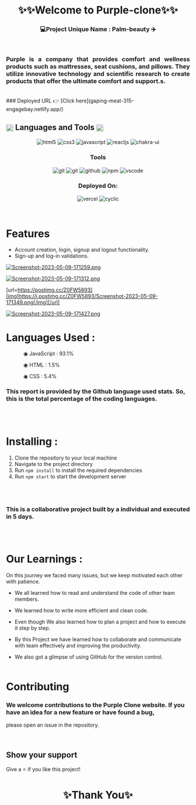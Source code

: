 <h1 align="center">✨✨Welcome to Purple-clone✨✨</h1>
<h3 align="center">💻Project Unique Name : Palm-beauty ✈️</h3>

<br />
<h3 align="justify" width="80%">
Purple is a company that provides comfort and wellness products such as mattresses, seat cushions, and pillows. They utilize innovative technology and scientific research to create products that offer the ultimate comfort and support.s.
</h3>
<br />
### Deployed URL 👉 [Click here](gaping-meat-315-engagebay.netlify.app/)
<br />

<h2 align="left">
        <img src="https://art.pixilart.com/486745d4bb1ef18.gif" width="20" height="20" align="center">
        Languages and Tools
        <img src="https://art.pixilart.com/486745d4bb1ef18.gif" width="20" height="20" align="center">
</h2>
<div align="center">
        <div align="center">
                <img src="https://img.shields.io/badge/html5-%23E34F26.svg?style=for-the-badge&logo=html5&logoColor=white"
                        align="center" alt="html5">
                <img src="https://img.shields.io/badge/css3-%231572B6.svg?style=for-the-badge&logo=css3&logoColor=white"
                        align="center" alt="css3">
                <img src="https://img.shields.io/badge/javascript-%23323330.svg?style=for-the-badge&logo=javascript&logoColor=%23F7DF1E"
                        align="center" alt="javascript">
                <img src="https://img.shields.io/badge/React-20232A?style=for-the-badge&logo=react&logoColor=61DAFB"
                        align="center" alt="reactjs" />
                <img src="https://img.shields.io/badge/chakra ui-%234ED1C5.svg?style=for-the-badge&logo=chakraui&logoColor=white"
                        align="center" alt="chakra-ui" />
        </div>
        <div align="center">
                <h3 align="center">Tools</h3>
                <img src="https://img.shields.io/badge/netlify-%23000000.svg?style=for-the-badge&logo=netlify&logoColor=#00C7B7"
                        align="center" alt="git" />
                <img src="https://img.shields.io/badge/vercel-%23000000.svg?style=for-the-badge&logo=vercel&logoColor=whit"
                        align="center" alt="git" />
                <img src="https://img.shields.io/badge/GitHub-100000?style=for-the-badge&logo=github&logoColor=white"
                        align="center" alt="github" />
                <img src="https://img.shields.io/badge/NPM-%23000000.svg?style=for-the-badge&logo=npm&logoColor=white"
                        align="center" alt="npm">
                <img src="https://img.shields.io/badge/Visual%20Studio-5C2D91.svg?style=for-the-badge&logo=visual-studio&logoColor=white"
                        align="center" alt="vscode" />
        </div>
</div>

<div align="center">
        <h3 align="center">Deployed On:</h3>
        <img src="https://img.shields.io/badge/vercel-%23000000.svg?style=for-the-badge&logo=vercel&logoColor=white"
                alt="vercel" />
        <img src="https://img.shields.io/badge/cyclic-5458F6?style=for-the-badge&logo=cyclic&logoColor=white"
                alt="cyclic" />
</div>
</p>

<br />

# Features

- Account creation, login, signup and logout functionality.
- Sign-up and log-in validations.

[![Screenshot-2023-05-09-171259.png](https://i.postimg.cc/PfVdYFb7/Screenshot-2023-05-09-171259.png)](https://postimg.cc/146xZBj0)

[![Screenshot-2023-05-09-171312.png](https://i.postimg.cc/sxk8KSgM/Screenshot-2023-05-09-171312.png)](https://postimg.cc/H8tBkr5m)

[url=https://postimg.cc/Z0FW5893][img]https://i.postimg.cc/Z0FW5893/Screenshot-2023-05-09-171349.png[/img][/url]

[![Screenshot-2023-05-09-171427.png](https://i.postimg.cc/G2GKxf61/Screenshot-2023-05-09-171427.png)](https://postimg.cc/YG2QpdpX)

# Languages Used :

<ul dir="auto">
        <ol dir="auto">◉ JavaScript : 93.1%</ol>
        <ol dir="auto">◉ HTML : 1.5%</ol>
        <ol dir="auto">◉ CSS : 5.4%</ol>
</ul>

### This report is provided by the Github language used stats. So, this is the total percentage of the coding languages.

<br /><br />

# Installing :

1. Clone the repository to your local machine
2. Navigate to the project directory
3. Run `npm install` to install the required dependencies
4. Run `npm start` to start the development server

<br /><br />

### This is a collaborative project built by a individual and executed in 5 days.

<br /><br />

# Our Learnings :

On this journey we faced many issues, but we keep motivated each other with patience.

- We all learned how to read and understand the code of other team members.

- We learned how to write more efficient and clean code.

- Even though We also learned how to plan a project and how to execute it step by step.

- By this Project we have learned how to collaborate and communicate with team effectively and improving the
  productivity.

- We also got a glimpse of using GitHub for the version control.
  <br /><br />

# Contributing

### We welcome contributions to the Purple Clone website. If you have an idea for a new feature or have found a bug,

please
open an issue in the repository.

<br />

## Show your support

Give a ⭐️ if you like this project!

<h1 align="center">✨Thank You✨</h1>
